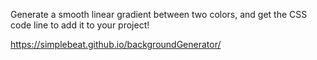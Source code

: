 Generate a smooth linear gradient between two colors, and get the CSS code line to add it to your project!

https://simplebeat.github.io/backgroundGenerator/
